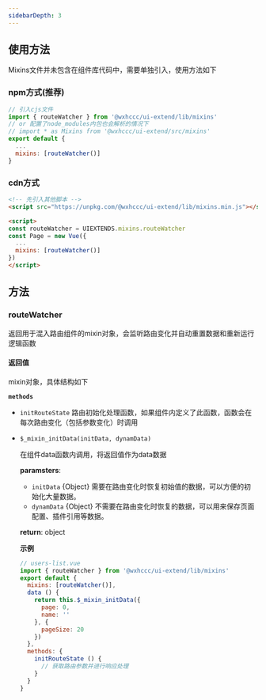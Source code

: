 ```yaml
---
sidebarDepth: 3
---
```

## 使用方法

Mixins文件并未包含在组件库代码中，需要单独引入，使用方法如下

### npm方式(推荐)
``` js
// 引入cjs文件
import { routeWatcher } from '@wxhccc/ui-extend/lib/mixins'
// or 配置了node_modules内包也会解析的情况下
// import * as Mixins from '@wxhccc/ui-extend/src/mixins'
export default {
  ...
  mixins: [routeWatcher()]
}
```
### cdn方式
```html
<!-- 先引入其他脚本 -->
<script src="https://unpkg.com/@wxhccc/ui-extend/lib/mixins.min.js"></script>

<script>
const routeWatcher = UIEXTENDS.mixins.routeWatcher
const Page = new Vue({
  ...
  mixins: [routeWatcher()]
})
</script>
```
## 方法

### routeWatcher

返回用于混入路由组件的mixin对象，会监听路由变化并自动重置数据和重新运行逻辑函数

#### 返回值
mixin对象，具体结构如下

**`methods`**

* `initRouteState`
  路由初始化处理函数，如果组件内定义了此函数，函数会在每次路由变化（包括参数变化）时调用

* `$_mixin_initData(initData, dynamData)`

  在组件data函数内调用，将返回值作为data数据

  **paramsters**:

  * `initData` {Object} 需要在路由变化时恢复初始值的数据，可以方便的初始化大量数据。
  * `dynamData` {Object} 不需要在路由变化时恢复的数据，可以用来保存页面配置、插件引用等数据。

  **return**: object

  **示例**

  ```js
  // users-list.vue
  import { routeWatcher } from '@wxhccc/ui-extend/lib/mixins'
  export default {
    mixins: [routeWatcher()],
    data () {
      return this.$_mixin_initData({
        page: 0,
        name: ''
      }, {
        pageSize: 20
      })
    },
    methods: {
      initRouteState () {
        // 获取路由参数并进行响应处理
      }
    }
  }
  ```